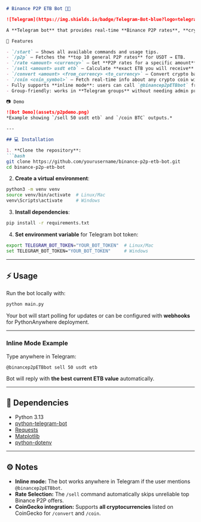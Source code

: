 ````markdown
# Binance P2P ETB Bot 🤖💱

![Telegram](https://img.shields.io/badge/Telegram-Bot-blue?logo=telegram) ![Python](https://img.shields.io/badge/Python-3.13-blue?logo=python) ![Requests](https://img.shields.io/badge/Requests-2.31.0-orange) ![Matplotlib](https://img.shields.io/badge/Matplotlib-3.9.1-purple)  

A **Telegram bot** that provides real-time **Binance P2P rates**, **crypto conversions**, and **coin info** with charts, all in **ETB** or other currencies. Works in **inline mode** and in **groups**.  

🚀 Features

- `/start` – Shows all available commands and usage tips.  
- `/p2p` – Fetches the **top 10 general P2P rates** for USDT → ETB.  
- `/rate <amount> <currency>` – Get **P2P rates for a specific amount** in any fiat or crypto.  
- `/sell <amount> usdt etb` – Calculate **exact ETB you will receive** for selling USDT (picks reliable rates to avoid frozen offers).  
- `/convert <amount> <from_currency> <to_currency>` – Convert crypto based on CoinGecko data.  
- `/coin <coin_symbol>` – Fetch real-time info about any crypto coin with a **7-day price chart**.  
- Fully supports **inline mode**: users can call `@binancep2pETBbot` from anywhere in Telegram.  
- Group-friendly: works in **Telegram groups** without needing admin privileges (optional).  

📷 Demo

![Bot Demo](assets/p2pdemo.png)  
*Example showing `/sell 50 usdt etb` and `/coin BTC` outputs.*

---

## 💻 Installation

1. **Clone the repository**:  
```bash
git clone https://github.com/yourusername/binance-p2p-etb-bot.git
cd binance-p2p-etb-bot
````

2. **Create a virtual environment**:

```bash
python3 -m venv venv
source venv/bin/activate  # Linux/Mac
venv\Scripts\activate     # Windows
```

3. **Install dependencies**:

```bash
pip install -r requirements.txt
```

4. **Set environment variable** for Telegram bot token:

```bash
export TELEGRAM_BOT_TOKEN="YOUR_BOT_TOKEN"  # Linux/Mac
set TELEGRAM_BOT_TOKEN="YOUR_BOT_TOKEN"     # Windows
```

---

## ⚡ Usage

Run the bot locally with:

```bash
python main.py
```

Your bot will start polling for updates or can be configured with **webhooks** for PythonAnywhere deployment.

---

### Inline Mode Example

Type anywhere in Telegram:

```
@binancep2pETBbot sell 50 usdt etb
```

Bot will reply with **the best current ETB value** automatically.

---

## 🔧 Dependencies

* Python 3.13
* [python-telegram-bot](https://github.com/python-telegram-bot/python-telegram-bot)
* [Requests](https://docs.python-requests.org/)
* [Matplotlib](https://matplotlib.org/)
* [python-dotenv](https://github.com/theskumar/python-dotenv)

---

## ⚙️ Notes

* **Inline mode:** The bot works anywhere in Telegram if the user mentions `@binancep2pETBbot`.
* **Rate Selection:** The `/sell` command automatically skips unreliable top Binance P2P offers.
* **CoinGecko integration:** Supports **all cryptocurrencies** listed on CoinGecko for `/convert` and `/coin`.
```
